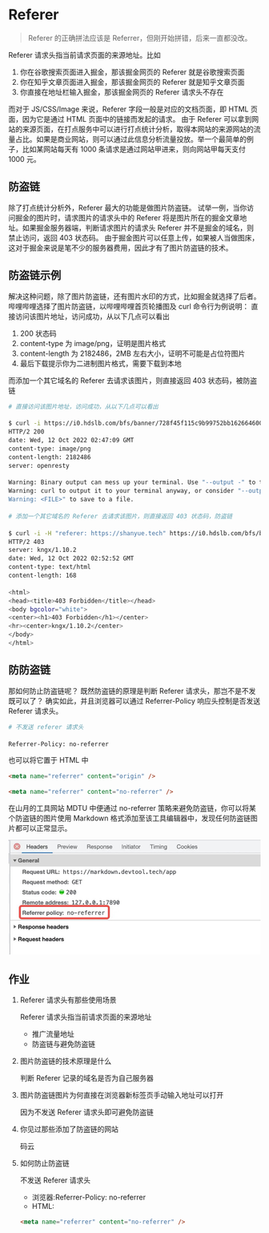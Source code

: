# Referer

> Referer 的正确拼法应该是 Referrer，但刚开始拼错，后来一直都没改。

Referer 请求头指当前请求页面的来源地址。比如

1. 你在谷歌搜索页面进入掘金，那该掘金网页的 Referer 就是谷歌搜索页面
2. 你在知乎文章页面进入掘金，那该掘金网页的 Referer 就是知乎文章页面
3. 你直接在地址栏输入掘金，那该掘金网页的 Referer 请求头不存在

而对于 JS/CSS/Image 来说，Referer 字段一般是对应的文档页面，即 HTML 页面，因为它是通过 HTML 页面中的链接而发起的请求。
由于 Referer 可以拿到网站的来源页面，在打点服务中可以进行打点统计分析，取得本网站的来源网站的流量占比。如果是商业网站，则可以通过此信息分析流量投放。举一个最简单的例子，比如某网站每天有 1000 条请求是通过网站甲进来，则向网站甲每天支付 1000 元。

## 防盗链

除了打点统计分析外，Referer 最大的功能是做图片防盗链。
试举一例，当你访问掘金的图片时，请求图片的请求头中的 Referer 将是图片所在的掘金文章地址。如果掘金服务器端，判断请求图片的请求头 Referer 并不是掘金的域名，则禁止访问，返回 403 状态码。
由于掘金图片可以任意上传，如果被人当做图床，这对于掘金来说是笔不少的服务器费用，因此才有了图片防盗链的技术。

## 防盗链示例

解决这种问题，除了图片防盗链，还有图片水印的方式，比如掘金就选择了后者。哔哩哔哩选择了图片防盗链，以哔哩哔哩首页轮播图及 curl 命令行为例说明：
直接访问该图片地址，访问成功，从以下几点可以看出

1. 200 状态码
2. content-type 为 image/png，证明是图片格式
3. content-length 为 2182486，2MB 左右大小，证明不可能是占位符图片
4. 最后下载提示你为二进制图片格式，需要下载到本地

而添加一个其它域名的 Referer 去请求该图片，则直接返回 403 状态码，被防盗链

```bash
# 直接访问该图片地址，访问成功，从以下几点可以看出

$ curl -i https://i0.hdslb.com/bfs/banner/728f45f115c9b99752bb162664600a183b23c8da.png
HTTP/2 200
date: Wed, 12 Oct 2022 02:47:09 GMT
content-type: image/png
content-length: 2182486
server: openresty

Warning: Binary output can mess up your terminal. Use "--output -" to tell
Warning: curl to output it to your terminal anyway, or consider "--output
Warning: <FILE>" to save to a file.

# 添加一个其它域名的 Referer 去请求该图片，则直接返回 403 状态码，防盗链

$ curl -i -H "referer: https://shanyue.tech" https://i0.hdslb.com/bfs/banner/728f45f115c9b99752bb162664600a183b23c8da.png
HTTP/2 403
server: kngx/1.10.2
date: Wed, 12 Oct 2022 02:52:52 GMT
content-type: text/html
content-length: 168

<html>
<head><title>403 Forbidden</title></head>
<body bgcolor="white">
<center><h1>403 Forbidden</h1></center>
<hr><center>kngx/1.10.2</center>
</body>
</html>
```

## 防防盗链

那如何防止防盗链呢？
既然防盗链的原理是判断 Referer 请求头，那岂不是不发既可以了？
确实如此，并且浏览器可以通过 Referrer-Policy 响应头控制是否发送 Referer 请求头。

```bash
# 不发送 referer 请求头

Referrer-Policy: no-referrer
```

也可以将它置于 HTML 中

```html
<meta name="referrer" content="origin" />
```

```html
<meta name="referrer" content="no-referrer" />
```

在山月的工具网站 MDTU 中便通过 no-referrer 策略来避免防盗链，你可以将某个防盗链的图片使用 Markdown 格式添加至该工具编辑器中，发现任何防盗链图片都可以正常显示。

![12-1](./img/12-1.jpg)

## 作业

1. Referer 请求头有那些使用场景

   Referer 请求头指当前请求页面的来源地址

   - 推广流量地址
   - 防盗链与避免防盗链

2. 图片防盗链的技术原理是什么

   判断 Referer 记录的域名是否为自己服务器

3. 图片防盗链图片为何直接在浏览器新标签页手动输入地址可以打开

   因为不发送 Referer 请求头即可避免防盗链

4. 你见过那些添加了防盗链的网站

   码云

5. 如何防止防盗链

   不发送 Referer 请求头

   - 浏览器:Referrer-Policy: no-referrer
   - HTML:

   ```HTML
   <meta name="referrer" content="no-referrer" />
   ```
